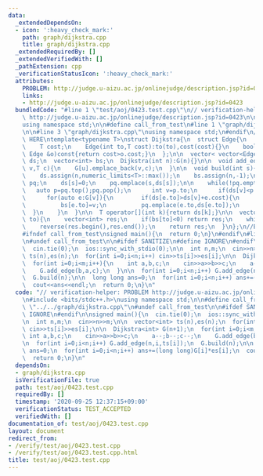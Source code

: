 ```yaml
---
data:
  _extendedDependsOn:
  - icon: ':heavy_check_mark:'
    path: graph/dijkstra.cpp
    title: graph/dijkstra.cpp
  _extendedRequiredBy: []
  _extendedVerifiedWith: []
  _pathExtension: cpp
  _verificationStatusIcon: ':heavy_check_mark:'
  attributes:
    PROBLEM: http://judge.u-aizu.ac.jp/onlinejudge/description.jsp?id=0423
    links:
    - http://judge.u-aizu.ac.jp/onlinejudge/description.jsp?id=0423
  bundledCode: "#line 1 \"test/aoj/0423.test.cpp\"\n// verification-helper: PROBLEM\
    \ http://judge.u-aizu.ac.jp/onlinejudge/description.jsp?id=0423\n\n#include <bits/stdc++.h>\n\
    using namespace std;\n\n#define call_from_test\n#line 1 \"graph/dijkstra.cpp\"\
    \n\n#line 3 \"graph/dijkstra.cpp\"\nusing namespace std;\n#endif\n//BEGIN CUT\
    \ HERE\ntemplate<typename T>\nstruct Dijkstra{\n  struct Edge{\n    int to;\n\
    \    T cost;\n    Edge(int to,T cost):to(to),cost(cost){}\n    bool operator<(const\
    \ Edge &o)const{return cost>o.cost;}\n  };\n\n  vector< vector<Edge> > G;\n  vector<T>\
    \ ds;\n  vector<int> bs;\n  Dijkstra(int n):G(n){}\n\n  void add_edge(int u,int\
    \ v,T c){\n    G[u].emplace_back(v,c);\n  }\n\n  void build(int s){\n    int n=G.size();\n\
    \    ds.assign(n,numeric_limits<T>::max());\n    bs.assign(n,-1);\n\n    priority_queue<Edge>\
    \ pq;\n    ds[s]=0;\n    pq.emplace(s,ds[s]);\n\n    while(!pq.empty()){\n   \
    \   auto p=pq.top();pq.pop();\n      int v=p.to;\n      if(ds[v]<p.cost) continue;\n\
    \      for(auto e:G[v]){\n        if(ds[e.to]>ds[v]+e.cost){\n          ds[e.to]=ds[v]+e.cost;\n\
    \          bs[e.to]=v;\n          pq.emplace(e.to,ds[e.to]);\n        }\n    \
    \  }\n    }\n  }\n\n  T operator[](int k){return ds[k];}\n\n  vector<int> restore(int\
    \ to){\n    vector<int> res;\n    if(bs[to]<0) return res;\n    while(~to) res.emplace_back(to),to=bs[to];\n\
    \    reverse(res.begin(),res.end());\n    return res;\n  }\n};\n//END CUT HERE\n\
    #ifndef call_from_test\nsigned main(){\n  return 0;\n}\n#endif\n#line 8 \"test/aoj/0423.test.cpp\"\
    \n#undef call_from_test\n\n#ifdef SANITIZE\n#define IGNORE\n#endif\n\nsigned main(){\n\
    \  cin.tie(0);\n  ios::sync_with_stdio(0);\n\n  int n,m;\n  cin>>n>>m;\n\n  vector<int>\
    \ ts(n),es(n);\n  for(int i=0;i<n;i++) cin>>ts[i]>>es[i];\n\n  Dijkstra<int> G(n+1);\n\
    \  for(int i=0;i<m;i++){\n    int a,b,c;\n    cin>>a>>b>>c;\n    a--;b--;c--;\n\
    \    G.add_edge(b,a,c);\n  }\n\n  for(int i=0;i<n;i++) G.add_edge(n,i,ts[i]);\n\
    \  G.build(n);\n\n  long long ans=0;\n  for(int i=0;i<n;i++) ans+=(long long)G[i]*es[i];\n\
    \  cout<<ans<<endl;\n  return 0;\n}\n"
  code: "// verification-helper: PROBLEM http://judge.u-aizu.ac.jp/onlinejudge/description.jsp?id=0423\n\
    \n#include <bits/stdc++.h>\nusing namespace std;\n\n#define call_from_test\n#include\
    \ \"../../graph/dijkstra.cpp\"\n#undef call_from_test\n\n#ifdef SANITIZE\n#define\
    \ IGNORE\n#endif\n\nsigned main(){\n  cin.tie(0);\n  ios::sync_with_stdio(0);\n\
    \n  int n,m;\n  cin>>n>>m;\n\n  vector<int> ts(n),es(n);\n  for(int i=0;i<n;i++)\
    \ cin>>ts[i]>>es[i];\n\n  Dijkstra<int> G(n+1);\n  for(int i=0;i<m;i++){\n   \
    \ int a,b,c;\n    cin>>a>>b>>c;\n    a--;b--;c--;\n    G.add_edge(b,a,c);\n  }\n\
    \n  for(int i=0;i<n;i++) G.add_edge(n,i,ts[i]);\n  G.build(n);\n\n  long long\
    \ ans=0;\n  for(int i=0;i<n;i++) ans+=(long long)G[i]*es[i];\n  cout<<ans<<endl;\n\
    \  return 0;\n}\n"
  dependsOn:
  - graph/dijkstra.cpp
  isVerificationFile: true
  path: test/aoj/0423.test.cpp
  requiredBy: []
  timestamp: '2020-09-25 12:37:15+09:00'
  verificationStatus: TEST_ACCEPTED
  verifiedWith: []
documentation_of: test/aoj/0423.test.cpp
layout: document
redirect_from:
- /verify/test/aoj/0423.test.cpp
- /verify/test/aoj/0423.test.cpp.html
title: test/aoj/0423.test.cpp
---
```

